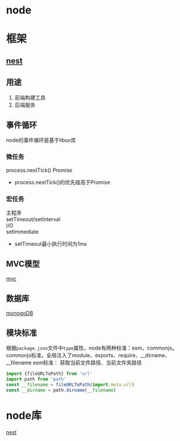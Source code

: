 # node
# 框架
## [nest](./nest/)
## 用途
1. 前端构建工具
2. 后端服务

## 事件循环
node的事件循环是基于libuv库
### 微任务
process.nextTick()
Promise    
- process.nextTick()的优先级高于Promise 
### 宏任务
主程序   
setTimeout/setInterval  
I/O  
setImmediate  
- setTimeout最小执行时间为1ms

## MVC模型
[mvc](./mvc/)

##  数据库
[monogoDB](./mongodb/)
## 模块标准
根据```package.json```文件中```type```属性，node有两种标准：esm，commonjs。
commonjs标准，全局注入了module、exports、require、__dirname、__filename
esm标准：
获取当前文件路径、当前文件夹路径
```js
import {fileURLToPath} from 'url'
import path from 'path'
const __filename = fileURLToPath(import.meta.url)
const __dirname = path.dirname(__filename)
```

# node库
[nest](./nest/)
